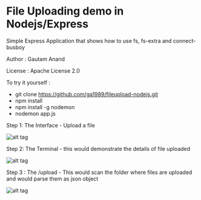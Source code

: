 # File Uploading demo in Nodejs/Express
Simple Express Application that shows how to use fs, fs-extra and connect-busboy

Author : Gautam Anand

License : Apache License 2.0

To try it yourself :
- git clone https://github.com/ga1989/fileupload-nodejs.git
- npm install
- npm install -g nodemon
- nodemon app.js

Step 1: The Interface - Upload a file

![alt tag](https://raw.githubusercontent.com/ga1989/fileupload-nodejs/master/Screens/interface.png)

Step 2: The Terminal - this would demonstrate the details of file uploaded

![alt tag](https://raw.githubusercontent.com/ga1989/fileupload-nodejs/master/Screens/terminal.png)

Step 3 : The /upload - This would scan the folder where files are uploaded and would parse them as json object

![alt tag](https://raw.githubusercontent.com/ga1989/fileupload-nodejs/master/Screens/files.png)



